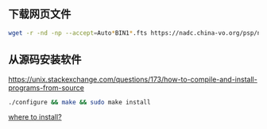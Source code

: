 ## 下载网页文件

```bash
wget -r -nd -np --accept=Auto*BIN1*.fts https://nadc.china-vo.org/psp/next/2021/20210913/AutoFlat20210913/
```

## 从源码安装软件

https://unix.stackexchange.com/questions/173/how-to-compile-and-install-programs-from-source

```bash
./configure && make && sudo make install
```

[where to install?](https://unix.stackexchange.com/questions/30/where-should-i-put-software-i-compile-myself)
